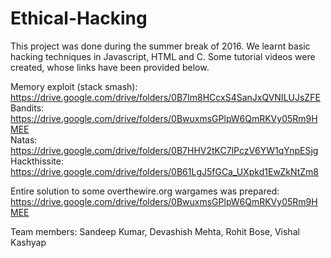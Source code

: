 # Ethical-Hacking

This project was done during the summer break of 2016. We learnt basic hacking techniques in Javascript, HTML and C. Some tutorial videos were created, whose links have been provided below.  

Memory exploit (stack smash): https://drive.google.com/drive/folders/0B7Im8HCcxS4SanJxQVNILUJsZFE  
Bandits: https://drive.google.com/drive/folders/0BwuxmsGPlpW6QmRKVy05Rm9HMEE  
Natas: https://drive.google.com/drive/folders/0B7HHV2tKC7lPczV6YW1qYnpESjg  
Hackthissite: https://drive.google.com/drive/folders/0B61LgJ5fGCa_UXpkd1EwZkNtZm8  

Entire solution to some overthewire.org wargames was prepared:  
https://drive.google.com/drive/folders/0BwuxmsGPlpW6QmRKVy05Rm9HMEE  

Team members: Sandeep Kumar, Devashish Mehta, Rohit Bose, Vishal Kashyap
